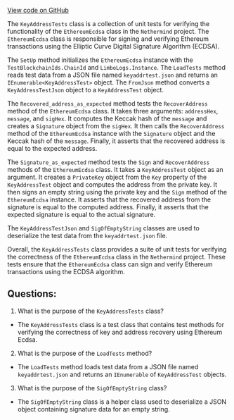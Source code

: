 [View code on GitHub](https://github.com/nethermindeth/nethermind/Ethereum.KeyAddress.Test/KeyAddressTests.cs)

The `KeyAddressTests` class is a collection of unit tests for verifying the functionality of the `EthereumEcdsa` class in the `Nethermind` project. The `EthereumEcdsa` class is responsible for signing and verifying Ethereum transactions using the Elliptic Curve Digital Signature Algorithm (ECDSA).

The `SetUp` method initializes the `EthereumEcdsa` instance with the `TestBlockchainIds.ChainId` and `LimboLogs.Instance`. The `LoadTests` method reads test data from a JSON file named `keyaddrtest.json` and returns an `IEnumerable<KeyAddressTest>` object. The `FromJson` method converts a `KeyAddressTestJson` object to a `KeyAddressTest` object.

The `Recovered_address_as_expected` method tests the `RecoverAddress` method of the `EthereumEcdsa` class. It takes three arguments: `addressHex`, `message`, and `sigHex`. It computes the Keccak hash of the `message` and creates a `Signature` object from the `sigHex`. It then calls the `RecoverAddress` method of the `EthereumEcdsa` instance with the `Signature` object and the Keccak hash of the `message`. Finally, it asserts that the recovered address is equal to the expected address.

The `Signature_as_expected` method tests the `Sign` and `RecoverAddress` methods of the `EthereumEcdsa` class. It takes a `KeyAddressTest` object as an argument. It creates a `PrivateKey` object from the `Key` property of the `KeyAddressTest` object and computes the address from the private key. It then signs an empty string using the private key and the `Sign` method of the `EthereumEcdsa` instance. It asserts that the recovered address from the signature is equal to the computed address. Finally, it asserts that the expected signature is equal to the actual signature.

The `KeyAddressTestJson` and `SigOfEmptyString` classes are used to deserialize the test data from the `keyaddrtest.json` file.

Overall, the `KeyAddressTests` class provides a suite of unit tests for verifying the correctness of the `EthereumEcdsa` class in the `Nethermind` project. These tests ensure that the `EthereumEcdsa` class can sign and verify Ethereum transactions using the ECDSA algorithm.
## Questions: 
 1. What is the purpose of the `KeyAddressTests` class?
- The `KeyAddressTests` class is a test class that contains test methods for verifying the correctness of key and address recovery using Ethereum Ecdsa.

2. What is the purpose of the `LoadTests` method?
- The `LoadTests` method loads test data from a JSON file named `keyaddrtest.json` and returns an `IEnumerable` of `KeyAddressTest` objects.

3. What is the purpose of the `SigOfEmptyString` class?
- The `SigOfEmptyString` class is a helper class used to deserialize a JSON object containing signature data for an empty string.